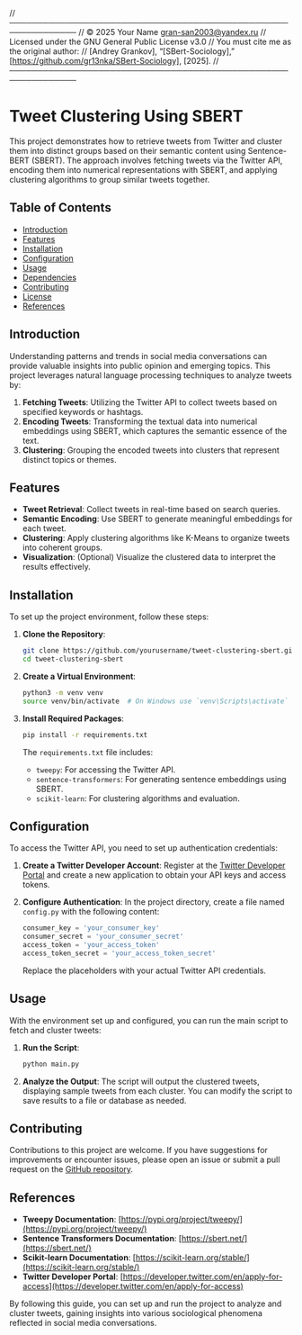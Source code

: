 // ──────────────────────────────────────────────────────────────
//  © 2025 Your Name <gran-san2003@yandex.ru>
//  Licensed under the GNU General Public License v3.0
//  You must cite me as the original author:
//    [Andrey Grankov], “[SBert-Sociology],” [https://github.com/gr13nka/SBert-Sociology], [2025].
// ──────────────────────────────────────────────────────────────


# Tweet Clustering Using SBERT

This project demonstrates how to retrieve tweets from Twitter and cluster them into distinct groups based on their semantic content using Sentence-BERT (SBERT). The approach involves fetching tweets via the Twitter API, encoding them into numerical representations with SBERT, and applying clustering algorithms to group similar tweets together.

## Table of Contents

- [Introduction](#introduction)
- [Features](#features)
- [Installation](#installation)
- [Configuration](#configuration)
- [Usage](#usage)
- [Dependencies](#dependencies)
- [Contributing](#contributing)
- [License](#license)
- [References](#references)

## Introduction

Understanding patterns and trends in social media conversations can provide valuable insights into public opinion and emerging topics. This project leverages natural language processing techniques to analyze tweets by:

1. **Fetching Tweets**: Utilizing the Twitter API to collect tweets based on specified keywords or hashtags.
2. **Encoding Tweets**: Transforming the textual data into numerical embeddings using SBERT, which captures the semantic essence of the text.
3. **Clustering**: Grouping the encoded tweets into clusters that represent distinct topics or themes.

## Features

- **Tweet Retrieval**: Collect tweets in real-time based on search queries.
- **Semantic Encoding**: Use SBERT to generate meaningful embeddings for each tweet.
- **Clustering**: Apply clustering algorithms like K-Means to organize tweets into coherent groups.
- **Visualization**: (Optional) Visualize the clustered data to interpret the results effectively.

## Installation

To set up the project environment, follow these steps:

1. **Clone the Repository**:
   ```bash
   git clone https://github.com/yourusername/tweet-clustering-sbert.git
   cd tweet-clustering-sbert
   ```

2. **Create a Virtual Environment**:
   ```bash
   python3 -m venv venv
   source venv/bin/activate  # On Windows use `venv\Scripts\activate`
   ```

3. **Install Required Packages**:
   ```bash
   pip install -r requirements.txt
   ```

   The `requirements.txt` file includes:
   - `tweepy`: For accessing the Twitter API.
   - `sentence-transformers`: For generating sentence embeddings using SBERT.
   - `scikit-learn`: For clustering algorithms and evaluation.

## Configuration

To access the Twitter API, you need to set up authentication credentials:

1. **Create a Twitter Developer Account**: Register at the [Twitter Developer Portal](https://developer.twitter.com/en/apply-for-access) and create a new application to obtain your API keys and access tokens.

2. **Configure Authentication**: In the project directory, create a file named `config.py` with the following content:

   ```python
   consumer_key = 'your_consumer_key'
   consumer_secret = 'your_consumer_secret'
   access_token = 'your_access_token'
   access_token_secret = 'your_access_token_secret'
   ```

   Replace the placeholders with your actual Twitter API credentials.

## Usage

With the environment set up and configured, you can run the main script to fetch and cluster tweets:

1. **Run the Script**:
   ```bash
   python main.py
   ```

2. **Analyze the Output**: The script will output the clustered tweets, displaying sample tweets from each cluster. You can modify the script to save results to a file or database as needed.

## Contributing

Contributions to this project are welcome. If you have suggestions for improvements or encounter issues, please open an issue or submit a pull request on the [GitHub repository](https://github.com/yourusername/tweet-clustering-sbert).

## References

- **Tweepy Documentation**: [https://pypi.org/project/tweepy/](https://pypi.org/project/tweepy/)
- **Sentence Transformers Documentation**: [https://sbert.net/](https://sbert.net/)
- **Scikit-learn Documentation**: [https://scikit-learn.org/stable/](https://scikit-learn.org/stable/)
- **Twitter Developer Portal**: [https://developer.twitter.com/en/apply-for-access](https://developer.twitter.com/en/apply-for-access)

By following this guide, you can set up and run the project to analyze and cluster tweets, gaining insights into various sociological phenomena reflected in social media conversations. 
